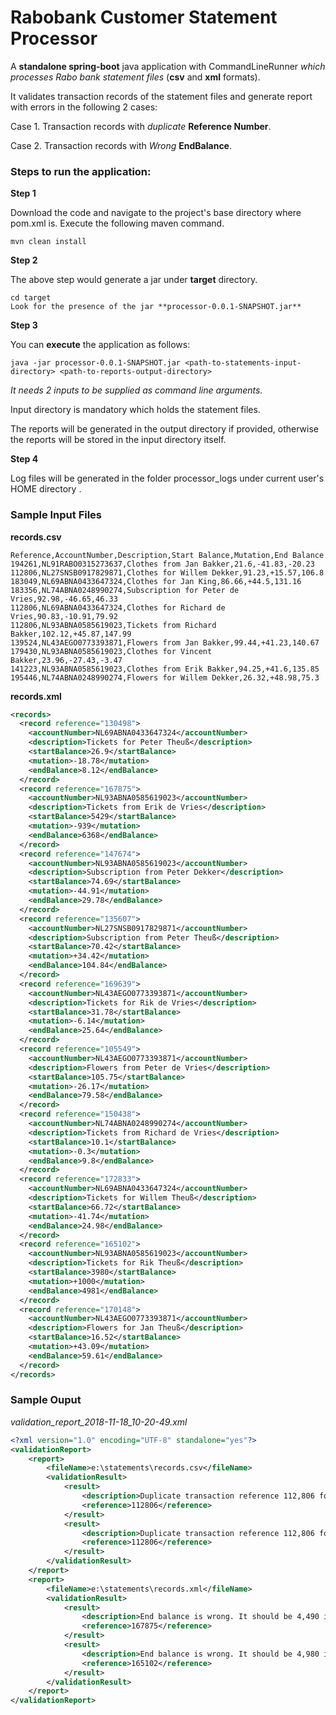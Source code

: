 # Rabobank Customer Statement Processor

A **standalone spring-boot** java application with CommandLineRunner _which processes Rabo bank statement files_ (**csv** and **xml** formats).

It validates transaction records of the statement files and generate report with errors in the following 2 cases:

Case 1. Transaction records with _duplicate_ **Reference Number**.

Case 2. Transaction records with _Wrong_ **EndBalance**.


### Steps to run the application:

**Step 1**

Download the code and navigate to the project's base directory where pom.xml is. 
Execute the following maven command.

```
mvn clean install
```

**Step 2**

The above step would generate a jar under **target** directory.

```
cd target
Look for the presence of the jar **processor-0.0.1-SNAPSHOT.jar**
```

**Step 3**

You can **execute** the application as follows:

```
java -jar processor-0.0.1-SNAPSHOT.jar <path-to-statements-input-directory> <path-to-reports-output-directory>
```
_It needs 2 inputs to be supplied as command line arguments._

Input directory is mandatory which holds the statement files.

The reports will be generated in the output directory if provided, otherwise the reports will be stored in the input directory itself.

**Step 4** 

Log files will be generated in the folder processor_logs under current user's HOME directory .  


### Sample Input Files

**records.csv**

```csv
Reference,AccountNumber,Description,Start Balance,Mutation,End Balance
194261,NL91RABO0315273637,Clothes from Jan Bakker,21.6,-41.83,-20.23
112806,NL27SNSB0917829871,Clothes for Willem Dekker,91.23,+15.57,106.8
183049,NL69ABNA0433647324,Clothes for Jan King,86.66,+44.5,131.16
183356,NL74ABNA0248990274,Subscription for Peter de Vries,92.98,-46.65,46.33
112806,NL69ABNA0433647324,Clothes for Richard de Vries,90.83,-10.91,79.92
112806,NL93ABNA0585619023,Tickets from Richard Bakker,102.12,+45.87,147.99
139524,NL43AEGO0773393871,Flowers from Jan Bakker,99.44,+41.23,140.67
179430,NL93ABNA0585619023,Clothes for Vincent Bakker,23.96,-27.43,-3.47
141223,NL93ABNA0585619023,Clothes from Erik Bakker,94.25,+41.6,135.85
195446,NL74ABNA0248990274,Flowers for Willem Dekker,26.32,+48.98,75.3
```

**records.xml**

```xml
<records>
  <record reference="130498">
    <accountNumber>NL69ABNA0433647324</accountNumber>
    <description>Tickets for Peter Theuß</description>
    <startBalance>26.9</startBalance>
    <mutation>-18.78</mutation>
    <endBalance>8.12</endBalance>
  </record>
  <record reference="167875">
    <accountNumber>NL93ABNA0585619023</accountNumber>
    <description>Tickets from Erik de Vries</description>
    <startBalance>5429</startBalance>
    <mutation>-939</mutation>
    <endBalance>6368</endBalance>
  </record>
  <record reference="147674">
    <accountNumber>NL93ABNA0585619023</accountNumber>
    <description>Subscription from Peter Dekker</description>
    <startBalance>74.69</startBalance>
    <mutation>-44.91</mutation>
    <endBalance>29.78</endBalance>
  </record>
  <record reference="135607">
    <accountNumber>NL27SNSB0917829871</accountNumber>
    <description>Subscription from Peter Theuß</description>
    <startBalance>70.42</startBalance>
    <mutation>+34.42</mutation>
    <endBalance>104.84</endBalance>
  </record>
  <record reference="169639">
    <accountNumber>NL43AEGO0773393871</accountNumber>
    <description>Tickets for Rik de Vries</description>
    <startBalance>31.78</startBalance>
    <mutation>-6.14</mutation>
    <endBalance>25.64</endBalance>
  </record>
  <record reference="105549">
    <accountNumber>NL43AEGO0773393871</accountNumber>
    <description>Flowers from Peter de Vries</description>
    <startBalance>105.75</startBalance>
    <mutation>-26.17</mutation>
    <endBalance>79.58</endBalance>
  </record>
  <record reference="150438">
    <accountNumber>NL74ABNA0248990274</accountNumber>
    <description>Tickets from Richard de Vries</description>
    <startBalance>10.1</startBalance>
    <mutation>-0.3</mutation>
    <endBalance>9.8</endBalance>
  </record>
  <record reference="172833">
    <accountNumber>NL69ABNA0433647324</accountNumber>
    <description>Tickets for Willem Theuß</description>
    <startBalance>66.72</startBalance>
    <mutation>-41.74</mutation>
    <endBalance>24.98</endBalance>
  </record>
  <record reference="165102">
    <accountNumber>NL93ABNA0585619023</accountNumber>
    <description>Tickets for Rik Theuß</description>
    <startBalance>3980</startBalance>
    <mutation>+1000</mutation>
    <endBalance>4981</endBalance>
  </record>
  <record reference="170148">
    <accountNumber>NL43AEGO0773393871</accountNumber>
    <description>Flowers for Jan Theuß</description>
    <startBalance>16.52</startBalance>
    <mutation>+43.09</mutation>
    <endBalance>59.61</endBalance>
  </record>
</records>
```

### Sample Ouput

_validation_report_2018-11-18_10-20-49.xml_

```xml
<?xml version="1.0" encoding="UTF-8" standalone="yes"?>
<validationReport>
    <report>
        <fileName>e:\statements\records.csv</fileName>
        <validationResult>
            <result>
                <description>Duplicate transaction reference 112,806 for account number NL69ABNA0433647324</description>
                <reference>112806</reference>
            </result>
            <result>
                <description>Duplicate transaction reference 112,806 for account number NL93ABNA0585619023</description>
                <reference>112806</reference>
            </result>
        </validationResult>
    </report>
    <report>
        <fileName>e:\statements\records.xml</fileName>
        <validationResult>
            <result>
                <description>End balance is wrong. It should be 4,490 instead of 6,368</description>
                <reference>167875</reference>
            </result>
            <result>
                <description>End balance is wrong. It should be 4,980 instead of 4,981</description>
                <reference>165102</reference>
            </result>
        </validationResult>
    </report>
</validationReport>
```
